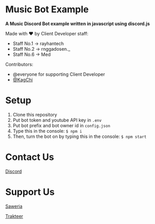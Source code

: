 # Music Bot Example
  **A Music Discord Bot example written in javascript using discord.js**
  
  Made with ♥ by Client Developer staff: 
  - Staff No.1 -> rayhantech
  - Staff No.2 -> rnggadosen._
  - Staff No.6 -> Med
  
  Contributors:
  - @everyone for supporting Client Developer
  - [@KagChi](https://github.com/KagChi/)
  
# Setup
  1. Clone this repository
  2. Put bot token and youtube API key in `.env`
  3. Put bot prefix and bot owner id in `config.json`
  4. Type this in the console: `$ npm i`
  5. Then, turn the bot on by typing this in the console: `$ npm start`
  
# Contact Us
 [Discord](https://clientdev.glitch.me/discord)
 
# Support Us
[Saweria](https://clientdev.glitch.me/donate/saweria)

[Trakteer](https://clientdev.glitch.me/donate/trakteer)
